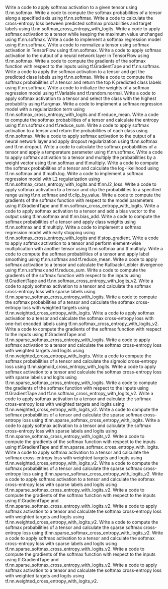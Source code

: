 Write a code to apply softmax activation to a given tensor using tf.nn.softmax.
Write a code to compute the softmax probabilities of a tensor along a specified axis using tf.nn.softmax.
Write a code to calculate the cross-entropy loss between predicted softmax probabilities and target labels using tf.nn.softmax_cross_entropy_with_logits.
Write a code to apply softmax activation to a tensor while keeping the maximum value unchanged using tf.nn.softmax.
Write a code to implement a softmax regression model using tf.nn.softmax.
Write a code to normalize a tensor using softmax activation in TensorFlow using tf.nn.softmax.
Write a code to apply softmax activation to the output of a neural network layer in TensorFlow using tf.nn.softmax.
Write a code to compute the gradients of the softmax function with respect to the inputs using tf.GradientTape and tf.nn.softmax.
Write a code to apply the softmax activation to a tensor and get the predicted class labels using tf.nn.softmax.
Write a code to compute the softmax probabilities of a tensor and return the top K predicted class labels using tf.nn.softmax.
Write a code to initialize the weights of a softmax regression model using tf.Variable and tf.random.normal.
Write a code to apply softmax activation to a tensor and select the class with the highest probability using tf.argmax.
Write a code to implement a softmax regression model with a regularization term using tf.nn.softmax_cross_entropy_with_logits and tf.reduce_mean.
Write a code to compute the softmax probabilities of a tensor and calculate the entropy using tf.nn.softmax and tf.reduce_sum.
Write a code to apply softmax activation to a tensor and return the probabilities of each class using tf.nn.softmax.
Write a code to apply softmax activation to the output of a neural network layer and apply dropout regularization using tf.nn.softmax and tf.nn.dropout.
Write a code to calculate the softmax probabilities of a tensor and apply a temperature parameter using tf.nn.softmax.
Write a code to apply softmax activation to a tensor and multiply the probabilities by a weight vector using tf.nn.softmax and tf.multiply.
Write a code to compute the softmax probabilities of a tensor and calculate the log-likelihood using tf.nn.softmax and tf.math.log.
Write a code to implement a softmax regression model with L2 regularization using tf.nn.softmax_cross_entropy_with_logits and tf.nn.l2_loss.
Write a code to apply softmax activation to a tensor and clip the probabilities to a specified range using tf.nn.softmax and tf.clip_by_value.
Write a code to compute the gradients of the softmax function with respect to the model parameters using tf.GradientTape and tf.nn.softmax_cross_entropy_with_logits.
Write a code to apply softmax activation to a tensor and add a bias vector to the output using tf.nn.softmax and tf.nn.bias_add.
Write a code to compute the softmax probabilities of a tensor and apply class weights using tf.nn.softmax and tf.multiply.
Write a code to implement a softmax regression model with early stopping using tf.nn.softmax_cross_entropy_with_logits and tf.stop_gradient.
Write a code to apply softmax activation to a tensor and perform element-wise multiplication with another tensor using tf.nn.softmax and tf.multiply.
Write a code to compute the softmax probabilities of a tensor and apply label smoothing using tf.nn.softmax and tf.reduce_mean.
Write a code to apply softmax activation to a tensor and calculate the Kullback-Leibler divergence using tf.nn.softmax and tf.reduce_sum.
Write a code to compute the gradients of the softmax function with respect to the inputs using tf.GradientTape and tf.nn.softmax_cross_entropy_with_logits_v2.
Write a code to apply softmax activation to a tensor and calculate the softmax cross-entropy loss with sparse labels using tf.nn.sparse_softmax_cross_entropy_with_logits.
Write a code to compute the softmax probabilities of a tensor and calculate the softmax cross-entropy loss with weighted targets using tf.nn.weighted_cross_entropy_with_logits.
Write a code to apply softmax activation to a tensor and calculate the softmax cross-entropy loss with one-hot encoded labels using tf.nn.softmax_cross_entropy_with_logits_v2.
Write a code to compute the gradients of the softmax function with respect to the inputs using tf.GradientTape and tf.nn.sparse_softmax_cross_entropy_with_logits.
Write a code to apply softmax activation to a tensor and calculate the softmax cross-entropy loss with weighted targets and logits using tf.nn.weighted_cross_entropy_with_logits.
Write a code to compute the softmax probabilities of a tensor and calculate the sigmoid cross-entropy loss using tf.nn.sigmoid_cross_entropy_with_logits.
Write a code to apply softmax activation to a tensor and calculate the softmax cross-entropy loss with sparse labels and logits using tf.nn.sparse_softmax_cross_entropy_with_logits.
Write a code to compute the gradients of the softmax function with respect to the inputs using tf.GradientTape and tf.nn.softmax_cross_entropy_with_logits_v2.
Write a code to apply softmax activation to a tensor and calculate the softmax cross-entropy loss with weighted targets and logits using tf.nn.weighted_cross_entropy_with_logits_v2.
Write a code to compute the softmax probabilities of a tensor and calculate the sparse softmax cross-entropy loss using tf.nn.sparse_softmax_cross_entropy_with_logits.
Write a code to apply softmax activation to a tensor and calculate the softmax cross-entropy loss with sparse labels and logits using tf.nn.sparse_softmax_cross_entropy_with_logits_v2.
Write a code to compute the gradients of the softmax function with respect to the inputs using tf.GradientTape and tf.nn.sparse_softmax_cross_entropy_with_logits.
Write a code to apply softmax activation to a tensor and calculate the softmax cross-entropy loss with weighted targets and logits using tf.nn.weighted_cross_entropy_with_logits_v2.
Write a code to compute the softmax probabilities of a tensor and calculate the sparse softmax cross-entropy loss using tf.nn.sparse_softmax_cross_entropy_with_logits_v2.
Write a code to apply softmax activation to a tensor and calculate the softmax cross-entropy loss with sparse labels and logits using tf.nn.sparse_softmax_cross_entropy_with_logits_v2.
Write a code to compute the gradients of the softmax function with respect to the inputs using tf.GradientTape and tf.nn.sparse_softmax_cross_entropy_with_logits_v2.
Write a code to apply softmax activation to a tensor and calculate the softmax cross-entropy loss with weighted targets and logits using tf.nn.weighted_cross_entropy_with_logits_v2.
Write a code to compute the softmax probabilities of a tensor and calculate the sparse softmax cross-entropy loss using tf.nn.sparse_softmax_cross_entropy_with_logits_v2.
Write a code to apply softmax activation to a tensor and calculate the softmax cross-entropy loss with sparse labels and logits using tf.nn.sparse_softmax_cross_entropy_with_logits_v2.
Write a code to compute the gradients of the softmax function with respect to the inputs using tf.GradientTape and tf.nn.sparse_softmax_cross_entropy_with_logits_v2.
Write a code to apply softmax activation to a tensor and calculate the softmax cross-entropy loss with weighted targets and logits using tf.nn.weighted_cross_entropy_with_logits_v2.